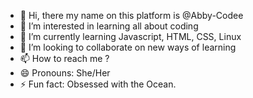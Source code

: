 - 👋 Hi, there my name on this platform is @Abby-Codee
- 👀 I’m interested in learning all about coding
- 🌱 I’m currently learning Javascript, HTML, CSS, Linux
- 💞️ I’m looking to collaborate on new ways of learning
- 📫 How to reach me ?
- 😄 Pronouns: She/Her
- ⚡ Fun fact: Obsessed with the Ocean.

<!---
Abby-Codee/Abby-Codee is a ✨ special ✨ repository because its `README.md` (this file) appears on your GitHub profile.
You can click the Preview link to take a look at your changes.
--->
